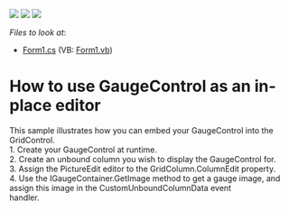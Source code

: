<!-- default badges list -->
![](https://img.shields.io/endpoint?url=https://codecentral.devexpress.com/api/v1/VersionRange/128623988/13.1.4%2B)
[![](https://img.shields.io/badge/Open_in_DevExpress_Support_Center-FF7200?style=flat-square&logo=DevExpress&logoColor=white)](https://supportcenter.devexpress.com/ticket/details/E1172)
[![](https://img.shields.io/badge/📖_How_to_use_DevExpress_Examples-e9f6fc?style=flat-square)](https://docs.devexpress.com/GeneralInformation/403183)
<!-- default badges end -->
<!-- default file list -->
*Files to look at*:

* [Form1.cs](./CS/InplageGaugeControl/Form1.cs) (VB: [Form1.vb](./VB/InplageGaugeControl/Form1.vb))
<!-- default file list end -->
# How to use GaugeControl as an in-place editor


<p>This sample illustrates how you can embed your GaugeControl into the GridControl. <br />
1. Create your GaugeControl at runtime.<br />
2. Create an unbound column you wish to display the GaugeControl for.<br />
3. Assign the PictureEdit editor to the GridColumn.ColumnEdit property.<br />
4. Use the IGaugeContainer.GetImage method to get a gauge image, and assign this image in the CustomUnboundColumnData event 
<br />
handler.</p>

<br/>


